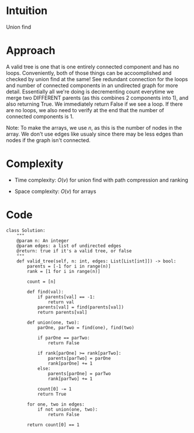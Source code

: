 # Intuition
Union find

# Approach
A valid tree is one that is one entirely connected component and has no loops. Conveniently, both of those things can be accoomplished and checked by union find at the same! See redundant connection for the loops and number of connected components in an undirected graph for more detail. Essentially all we're doing is decrementing count everytime we merge two DIFFERENT parents (as this combines 2 components into 1), and also returning True. We immediately return False if we see a loop. If there are no loops, we also need to verify at the end that the number of connected components is 1.

Note: To make the arrays, we use $n$, as this is the number of nodes in the array. We don't use edges like usualy since there may be less edges than nodes if the graph isn't connected.

# Complexity
- Time complexity: $O(v)$ for union find with path compression and ranking
<!-- Add your time complexity here, e.g. $$O(n)$$ -->

- Space complexity: $O(v)$ for arrays
<!-- Add your space complexity here, e.g. $$O(n)$$ -->

# Code
```python3
class Solution:
    """
    @param n: An integer
    @param edges: a list of undirected edges
    @return: true if it's a valid tree, or false
    """
    def valid_tree(self, n: int, edges: List[List[int]]) -> bool:
        parents = [-1 for i in range(n)]
        rank = [1 for i in range(n)]

        count = [n]

        def find(val):
            if parents[val] == -1:
                return val
            parents[val] = find(parents[val])
            return parents[val]

        def union(one, two):
            parOne, parTwo = find(one), find(two)

            if parOne == parTwo:
                return False

            if rank[parOne] >= rank[parTwo]:
                parents[parTwo] = parOne
                rank[parOne] += 1
            else:
                parents[parOne] = parTwo
                rank[parTwo] += 1

            count[0] -= 1
            return True

        for one, two in edges:
            if not union(one, two):
                return False

        return count[0] == 1
```

